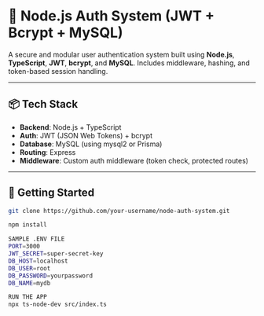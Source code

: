 # 🔐 Node.js Auth System (JWT + Bcrypt + MySQL)

A secure and modular user authentication system built using **Node.js**, **TypeScript**, **JWT**, **bcrypt**, and **MySQL**. Includes middleware, hashing, and token-based session handling.

---

## 📦 Tech Stack

- **Backend**: Node.js + TypeScript
- **Auth**: JWT (JSON Web Tokens) + bcrypt
- **Database**: MySQL (using mysql2 or Prisma)
- **Routing**: Express
- **Middleware**: Custom auth middleware (token check, protected routes)

---

## 🚀 Getting Started



```bash
git clone https://github.com/your-username/node-auth-system.git

npm install

SAMPLE .ENV FILE
PORT=3000
JWT_SECRET=super-secret-key
DB_HOST=localhost
DB_USER=root
DB_PASSWORD=yourpassword
DB_NAME=mydb

RUN THE APP
npx ts-node-dev src/index.ts
